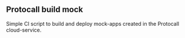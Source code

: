 Protocall build mock
--------------------

Simple CI script to build and deploy mock-apps created in the Protocall cloud-service.
